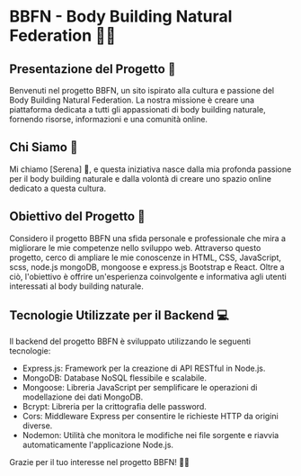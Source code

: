 # BBFN - Body Building Natural Federation 💪🌱

## Presentazione del Progetto 🌟

Benvenuti nel progetto BBFN, un sito ispirato alla cultura e passione del Body Building Natural Federation. La nostra missione è creare una piattaforma dedicata a tutti gli appassionati di body building naturale, fornendo risorse, informazioni e una comunità online.

## Chi Siamo 👤

Mi chiamo [Serena] 👋, e questa iniziativa nasce dalla mia profonda passione per il body building naturale e dalla volontà di creare uno spazio online dedicato a questa cultura.

## Obiettivo del Progetto 🚀

Considero il progetto BBFN una sfida personale e professionale che mira a migliorare le mie competenze nello sviluppo web. Attraverso questo progetto, cerco di ampliare le mie conoscenze in HTML, CSS, JavaScript, scss, node.js mongoDB, mongoose e express.js Bootstrap e React. Oltre a ciò, l'obiettivo è offrire un'esperienza coinvolgente e informativa agli utenti interessati al body building naturale.

## Tecnologie Utilizzate per il Backend 💻

Il backend del progetto BBFN è sviluppato utilizzando le seguenti tecnologie:

- Express.js: Framework per la creazione di API RESTful in Node.js.
- MongoDB: Database NoSQL flessibile e scalabile.
- Mongoose: Libreria JavaScript per semplificare le operazioni di modellazione dei dati MongoDB.
- Bcrypt: Libreria per la crittografia delle password.
- Cors: Middleware Express per consentire le richieste HTTP da origini diverse.
- Nodemon: Utilità che monitora le modifiche nei file sorgente e riavvia automaticamente l'applicazione Node.js.


Grazie per il tuo interesse nel progetto BBFN! 🏋️‍♂️

